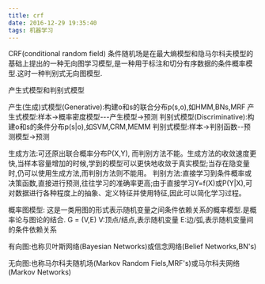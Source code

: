 ```yaml
---
title: crf
date: 2016-12-29 19:35:40
tags: 机器学习
---
```


CRF(conditional random field) 条件随机场是在最大熵模型和隐马尔科夫模型的基础上提出的一种无向图学习模型,是一种用于标注和切分有序数据的条件概率模型.这时一种判别式无向图模型.

产生式模型和判别式模型

产生(生成)式模型(Generative):构建o和s的联合分布p(s,o),如HMM,BNs,MRF
产生式模型:样本→概率密度模型---产生模型→预测
判别式模型(Discriminative):构建o和s的条件分布p(s|o),如SVM,CRM,MEMM
判别式模型:样本→判别函数--预测模型→预测
<!--more-->
生成方法:可还原出联合概率分布P(X,Y), 而判别方法不能。生成方法的收敛速度更快,当样本容量增加的时候,学到的模型可以更快地收敛于真实模型;当存在隐变量时,仍可以使用生成方法,而判别方法则不能用。
判别方法:直接学习到条件概率或决策函数,直接进行预测,往往学习的准确率更高;由于直接学习Y=f(X)或P(Y|X),可对数据进行各种程度上的抽象、定义特征并使用特征,因此可以简化学习过程。

概率图模型:
这是一类用图的形式表示随机变量之间条件依赖关系的概率模型.是概率论与图论的结合.
G = (V,E)
V:顶点/结点,表示随机变量
E:边/弧,表示随机变量间的条件依赖关系

有向图:也称贝叶斯网络(Bayesian Networks)或信念网络(Belief Networks,BN's)

无向图:也称马尔科夫随机场(Markov Random Fiels,MRF's)或马尔科夫网络(Markov Networks)
